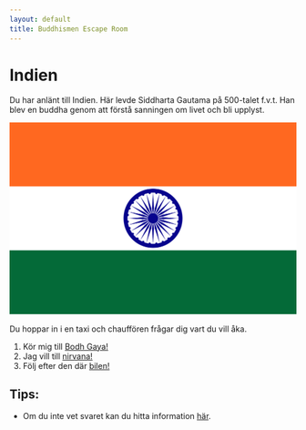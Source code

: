 ```yaml
---
layout: default
title: Buddhismen Escape Room
---
```


# Indien 
Du har anlänt till Indien. Här levde Siddharta Gautama på 500-talet f.v.t. 
Han blev en buddha genom att förstå sanningen om livet och bli upplyst. 
 

<img src="/assets/images/Flag_of_India.png" alt="Indiens flagga"> <!--  width="1200" height="617"--> 


Du hoppar in i en taxi och chauffören frågar dig vart du vill åka.

1. Kör mig till [Bodh Gaya!](/rooms/rum3-1.html) 
2. Jag vill till [nirvana!](/rooms/rum2-2.html)
3. Följ efter den där [bilen!](/rooms/rum2-1.html) 

## Tips:
- Om du inte vet svaret kan du hitta information [här](https://www.so-rummet.se/kategorier/religion/buddhismen).
